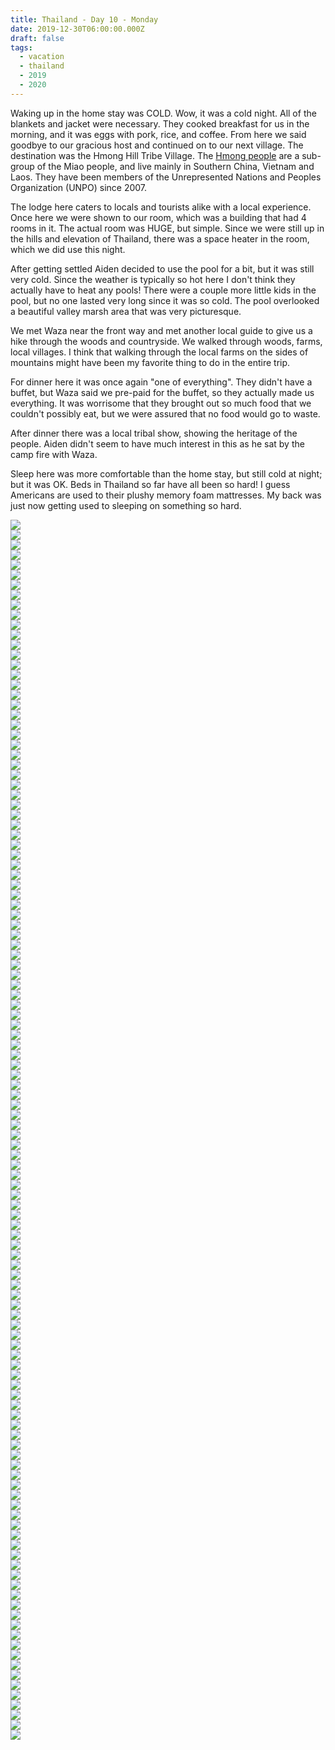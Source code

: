 ```yaml
---
title: Thailand - Day 10 - Monday
date: 2019-12-30T06:00:00.000Z
draft: false
tags:
  - vacation
  - thailand
  - 2019
  - 2020
---
```


Waking up in the home stay was COLD. Wow, it was a cold night. All of the blankets and jacket were necessary. They cooked breakfast for us in the morning, and it was eggs with pork, rice, and coffee. From here we said goodbye to our gracious host and continued on to our next village. The destination was the Hmong Hill Tribe Village. The [Hmong people](https://en.wikipedia.org/wiki/Hmong_people) are a sub-group of the Miao people, and live mainly in Southern China, Vietnam and Laos. They have been members of the Unrepresented Nations and Peoples Organization (UNPO) since 2007.

The lodge here caters to locals and tourists alike with a local experience. Once here we were shown to our room, which was a building that had 4 rooms in it. The actual room was HUGE, but simple. Since we were still up in the hills and elevation of Thailand, there was a space heater in the room, which we did use this night.

After getting settled Aiden decided to use the pool for a bit, but it was still very cold. Since the weather is typically so hot here I don't think they actually have to heat any pools! There were a couple more little kids in the pool, but no one lasted very long since it was so cold. The pool overlooked a beautiful valley marsh area that was very picturesque.

We met Waza near the front way and met another local guide to give us a hike through the woods and countryside. We walked through woods, farms, local villages. I think that walking through the local farms on the sides of mountains might have been my favorite thing to do in the entire trip.

For dinner here it was once again "one of everything". They didn't have a buffet, but Waza said we pre-paid for the buffet, so they actually made us everything. It was worrisome that they brought out so much food that we couldn't possibly eat, but we were assured that no food would go to waste.

After dinner there was a local tribal show, showing the heritage of the people. Aiden didn't seem to have much interest in this as he sat by the camp fire with Waza.

Sleep here was more comfortable than the home stay, but still cold at night; but it was OK. Beds in Thailand so far have all been so hard! I guess Americans are used to their plushy memory foam mattresses. My back was just now getting used to sleeping on something so hard.

<div id="cdbf276ff42f607a7109803ee084cbd9" style="display:none">
  <h3>
</h3>
  <p>
</p>
</div>

<div id="a8da14c6c17542f175288f58c6ab87402" style="display:none">
  <h3>
</h3>
  <p>
</p>
</div>

<div id="cd5ecf95521819bba1a7eddaadbb84ef" style="display:none">
  <h3>
</h3>
  <p>
</p>
</div>

<div id="a12b949210227f42195c14146628bacc" style="display:none">
  <h3>
</h3>
  <p>
</p>
</div>

<div id="eda46875536fb53517bcc22e0f5d60ef" style="display:none">
  <h3>
</h3>
  <p>
</p>
</div>

<div id="d0dbcb99dcdde23a93744c1773594bdc" style="display:none">
  <h3>
</h3>
  <p>
</p>
</div>

<div id="a2023f8865be08cc2a0fa232ee1832306" style="display:none">
  <h3>
</h3>
  <p>
</p>
</div>

<div id="a859f0bea9ddef8712c48e4a7ca5f816" style="display:none">
  <h3>
</h3>
  <p>
</p>
</div>

<div id="fba0f6dc0a561ec4ff3e70beb52ef921" style="display:none">
  <h3>
</h3>
  <p>
</p>
</div>

<div id="a7c608c4a525c6b0148a0a70abb0f2326" style="display:none">
  <h3>
</h3>
  <p>
</p>
</div>

<div id="fcf86602cf0e7c5db54533cbdd2ab53f" style="display:none">
  <h3>
</h3>
  <p>
</p>
</div>

<div id="a8d377f2a9dac02706af3a3d18455cc07" style="display:none">
  <h3>
</h3>
  <p>
</p>
</div>

<div id="c725cb2d25bb281b726e2e8f46661097" style="display:none">
  <h3>
</h3>
  <p>
</p>
</div>

<div id="a4d8ee2dfd0808742ef2620c015282b1a" style="display:none">
  <h3>
</h3>
  <p>
</p>
</div>

<div id="b79b1ac4515ba741eac6d54c3a19f27d" style="display:none">
  <h3>
</h3>
  <p>
</p>
</div>

<div id="a1f3831fb40b4f2681b269f03dcd78617" style="display:none">
  <h3>
</h3>
  <p>
</p>
</div>

<div id="a9bf406b25ff48c2822e4792722b5d92f" style="display:none">
  <h3>
</h3>
  <p>
</p>
</div>

<div id="d0915ebebddc2d74b2c9f992170497a6" style="display:none">
  <h3>
</h3>
  <p>
</p>
</div>

<div id="724edf4df80f56817959be85c9760fc3" style="display:none">
  <h3>
</h3>
  <p>
</p>
</div>

<div id="a27a986ae0def9264d95b317ca205b47d" style="display:none">
  <h3>
</h3>
  <p>
</p>
</div>

<div id="a4b836fb2e10c94e53ec3c89bb33d6433" style="display:none">
  <h3>
</h3>
  <p>
</p>
</div>

<div id="e2ab7559d781eccb2a2056cbf82f1274" style="display:none">
  <h3>
</h3>
  <p>
</p>
</div>

<div id="d075968223f95ceecb486f3674c212d7" style="display:none">
  <h3>
</h3>
  <p>
</p>
</div>

<div id="a6c9a739058dc011f7a8859eef9c8c72c" style="display:none">
  <h3>
</h3>
  <p>
</p>
</div>

<div id="a76cd670b3c485fe5bedf3b9b8891dc26" style="display:none">
  <h3>
</h3>
  <p>
</p>
</div>

<div id="a69cdffcf2d6af90e86e8c7a9d91ec1cc" style="display:none">
  <h3>
</h3>
  <p>
</p>
</div>

<div id="a46c76e6e1e7afd28f36dcdb4d5599aed" style="display:none">
  <h3>
</h3>
  <p>
</p>
</div>

<div id="c9ff81058eec396817f37123f1ceafa3" style="display:none">
  <h3>
</h3>
  <p>
</p>
</div>

<div id="a1452646a8dd5fa1ea668d2ff0bd6b2b1" style="display:none">
  <h3>
</h3>
  <p>
</p>
</div>

<div id="ae9476247535cb1c5ed5a8e9eb17b7545" style="display:none">
  <h3>
</h3>
  <p>
</p>
</div>

<div id="a8361244e3e9d2f0980940e62b778e9ca" style="display:none">
  <h3>
</h3>
  <p>
</p>
</div>

<div id="a60f7c61f9f6f6520827369936cc28271" style="display:none">
  <h3>
</h3>
  <p>
</p>
</div>

<div id="a1182ae11cc4375c1253700319405e24a" style="display:none">
  <h3>
</h3>
  <p>
</p>
</div>

<div id="a9cafe41202b2206281e24cd4f25b58b8" style="display:none">
  <h3>
</h3>
  <p>
</p>
</div>

<div id="c4c0cf679da83a28413dc9cdb892be8b" style="display:none">
  <h3>
</h3>
  <p>
</p>
</div>

<div id="a80f8bb5cfd4c6a01d4eeea5d79f312de" style="display:none">
  <h3>
</h3>
  <p>
</p>
</div>

<div id="a3569cb4fbc173be1ca8e89fab4bf9030" style="display:none">
  <h3>
</h3>
  <p>
</p>
</div>

<div id="df977a41545377fe76917c754676093b" style="display:none">
  <h3>
</h3>
  <p>
</p>
</div>

<div id="a2644b3e06736e7334cb157dc632bc601" style="display:none">
  <h3>
</h3>
  <p>
</p>
</div>

<div id="a0a65c363e11323e0cefa38cfbfac30e1" style="display:none">
  <h3>
</h3>
  <p>
</p>
</div>

<div id="a6e88d6ae31f7d230d555af450715b9b3" style="display:none">
  <h3>
</h3>
  <p>
</p>
</div>

<div id="b36cd4a06be0b0dfa6f71a0e058fe52f" style="display:none">
  <h3>
</h3>
  <p>
</p>
</div>

<div id="a04195e2880fe0a52e0cdb5efb71c7ed5" style="display:none">
  <h3>
</h3>
  <p>
</p>
</div>

<div id="a79ce870b5785868f7391d5f279c411ca" style="display:none">
  <h3>
</h3>
  <p>
</p>
</div>

<div id="b2fbc839e6b32a399753a4ac6e38108d" style="display:none">
  <h3>
</h3>
  <p>
</p>
</div>

<div id="b0f5c35e817e7b47188a0751d5bfa4c5" style="display:none">
  <h3>
</h3>
  <p>
</p>
</div>

<div id="c74d28256838be3eb01ed2e99ae5979f" style="display:none">
  <h3>
</h3>
  <p>
</p>
</div>

<div id="e92178223acf20020d3f24ed92c2c430" style="display:none">
  <h3>
</h3>
  <p>
</p>
</div>

<div id="a9a9099302532eac53145cd1004ac7a68" style="display:none">
  <h3>
</h3>
  <p>
</p>
</div>

<div id="a532855c9b96fe1907cd4cf8c6d10dc5a" style="display:none">
  <h3>
</h3>
  <p>
</p>
</div>

<div id="a17cfd80d628b91671c64661a15e9dbaa" style="display:none">
  <h3>
</h3>
  <p>
</p>
</div>

<div id="a199f5b8ae53a8fed1dc46fe1da703e45" style="display:none">
  <h3>
</h3>
  <p>
</p>
</div>

<div id="a1e8eed1dc1f3753e7060be11b394d28c" style="display:none">
  <h3>
</h3>
  <p>
</p>
</div>

<div id="a5cc78d563e085e943be1194161cc270a" style="display:none">
  <h3>
</h3>
  <p>
</p>
</div>

<div id="a728139e9c790e3e22d6e1269b187ff6b" style="display:none">
  <h3>
</h3>
  <p>
</p>
</div>

<div id="ee5973da45a9597ebbef1a1f10fc9469" style="display:none">
  <h3>
</h3>
  <p>
</p>
</div>

<div id="eadd067e35c7eaae465a9864bb6282a2" style="display:none">
  <h3>
</h3>
  <p>
</p>
</div>

<div id="a80bba6f3e10f836b57d081bb98a86a8" style="display:none">
  <h3>
</h3>
  <p>
</p>
</div>

<div id="f93b0959de54013d7f3d1e8d6824e6d9" style="display:none">
  <h3>
</h3>
  <p>
</p>
</div>

<div id="b793bbd1b96fc4d9bb2e1944aceca75f" style="display:none">
  <h3>
</h3>
  <p>
</p>
</div>

<div id="6bfd8b4f950e6502fbe94147b9f7b727" style="display:none">
  <h3>
</h3>
  <p>
</p>
</div>

<div class="demo-gallery">
  <div id="mypicts" class="list-styled">
  <a href="https://static.bobflorian.com/thailand/day10/31.jpg" data-sub-html="#cdbf276ff42f607a7109803ee084cbd9"><img class="img-responsive" src="https://static.bobflorian.com/thailand/day10/thumbnail_31.jpg"><div class="demo-gallery-poster">
  <img src="/img/zoom.png">
</div></a>
  <a href="https://static.bobflorian.com/thailand/day10/59.jpg" data-sub-html="#a8da14c6c17542f175288f58c6ab87402"><img class="img-responsive" src="https://static.bobflorian.com/thailand/day10/thumbnail_59.jpg"><div class="demo-gallery-poster">
  <img src="/img/zoom.png">
</div></a>
  <a href="https://static.bobflorian.com/thailand/day10/6.jpg" data-sub-html="#cd5ecf95521819bba1a7eddaadbb84ef"><img class="img-responsive" src="https://static.bobflorian.com/thailand/day10/thumbnail_6.jpg"><div class="demo-gallery-poster">
  <img src="/img/zoom.png">
</div></a>
  <a href="https://static.bobflorian.com/thailand/day10/37.jpg" data-sub-html="#a12b949210227f42195c14146628bacc"><img class="img-responsive" src="https://static.bobflorian.com/thailand/day10/thumbnail_37.jpg"><div class="demo-gallery-poster">
  <img src="/img/zoom.png">
</div></a>
  <a href="https://static.bobflorian.com/thailand/day10/17.jpg" data-sub-html="#eda46875536fb53517bcc22e0f5d60ef"><img class="img-responsive" src="https://static.bobflorian.com/thailand/day10/thumbnail_17.jpg"><div class="demo-gallery-poster">
  <img src="/img/zoom.png">
</div></a>
  <a href="https://static.bobflorian.com/thailand/day10/46.jpg" data-sub-html="#d0dbcb99dcdde23a93744c1773594bdc"><img class="img-responsive" src="https://static.bobflorian.com/thailand/day10/thumbnail_46.jpg"><div class="demo-gallery-poster">
  <img src="/img/zoom.png">
</div></a>
  <a href="https://static.bobflorian.com/thailand/day10/27.jpg" data-sub-html="#a2023f8865be08cc2a0fa232ee1832306"><img class="img-responsive" src="https://static.bobflorian.com/thailand/day10/thumbnail_27.jpg"><div class="demo-gallery-poster">
  <img src="/img/zoom.png">
</div></a>
  <a href="https://static.bobflorian.com/thailand/day10/29.jpg" data-sub-html="#a859f0bea9ddef8712c48e4a7ca5f816"><img class="img-responsive" src="https://static.bobflorian.com/thailand/day10/thumbnail_29.jpg"><div class="demo-gallery-poster">
  <img src="/img/zoom.png">
</div></a>
  <a href="https://static.bobflorian.com/thailand/day10/3.jpg" data-sub-html="#fba0f6dc0a561ec4ff3e70beb52ef921"><img class="img-responsive" src="https://static.bobflorian.com/thailand/day10/thumbnail_3.jpg"><div class="demo-gallery-poster">
  <img src="/img/zoom.png">
</div></a>
  <a href="https://static.bobflorian.com/thailand/day10/49.jpg" data-sub-html="#a7c608c4a525c6b0148a0a70abb0f2326"><img class="img-responsive" src="https://static.bobflorian.com/thailand/day10/thumbnail_49.jpg"><div class="demo-gallery-poster">
  <img src="/img/zoom.png">
</div></a>
  <a href="https://static.bobflorian.com/thailand/day10/56.jpg" data-sub-html="#fcf86602cf0e7c5db54533cbdd2ab53f"><img class="img-responsive" src="https://static.bobflorian.com/thailand/day10/thumbnail_56.jpg"><div class="demo-gallery-poster">
  <img src="/img/zoom.png">
</div></a>
  <a href="https://static.bobflorian.com/thailand/day10/41.jpg" data-sub-html="#a8d377f2a9dac02706af3a3d18455cc07"><img class="img-responsive" src="https://static.bobflorian.com/thailand/day10/thumbnail_41.jpg"><div class="demo-gallery-poster">
  <img src="/img/zoom.png">
</div></a>
  <a href="https://static.bobflorian.com/thailand/day10/13.jpg" data-sub-html="#c725cb2d25bb281b726e2e8f46661097"><img class="img-responsive" src="https://static.bobflorian.com/thailand/day10/thumbnail_13.jpg"><div class="demo-gallery-poster">
  <img src="/img/zoom.png">
</div></a>
  <a href="https://static.bobflorian.com/thailand/day10/21.jpg" data-sub-html="#a4d8ee2dfd0808742ef2620c015282b1a"><img class="img-responsive" src="https://static.bobflorian.com/thailand/day10/thumbnail_21.jpg"><div class="demo-gallery-poster">
  <img src="/img/zoom.png">
</div></a>
  <a href="https://static.bobflorian.com/thailand/day10/50.jpg" data-sub-html="#b79b1ac4515ba741eac6d54c3a19f27d"><img class="img-responsive" src="https://static.bobflorian.com/thailand/day10/thumbnail_50.jpg"><div class="demo-gallery-poster">
  <img src="/img/zoom.png">
</div></a>
  <a href="https://static.bobflorian.com/thailand/day10/48.jpg" data-sub-html="#a1f3831fb40b4f2681b269f03dcd78617"><img class="img-responsive" src="https://static.bobflorian.com/thailand/day10/thumbnail_48.jpg"><div class="demo-gallery-poster">
  <img src="/img/zoom.png">
</div></a>
  <a href="https://static.bobflorian.com/thailand/day10/32.jpg" data-sub-html="#a9bf406b25ff48c2822e4792722b5d92f"><img class="img-responsive" src="https://static.bobflorian.com/thailand/day10/thumbnail_32.jpg"><div class="demo-gallery-poster">
  <img src="/img/zoom.png">
</div></a>
  <a href="https://static.bobflorian.com/thailand/day10/4.jpg" data-sub-html="#d0915ebebddc2d74b2c9f992170497a6"><img class="img-responsive" src="https://static.bobflorian.com/thailand/day10/thumbnail_4.jpg"><div class="demo-gallery-poster">
  <img src="/img/zoom.png">
</div></a>
  <a href="https://static.bobflorian.com/thailand/day10/47.jpg" data-sub-html="#a724edf4df80f56817959be85c9760fc3"><img class="img-responsive" src="https://static.bobflorian.com/thailand/day10/thumbnail_47.jpg"><div class="demo-gallery-poster">
  <img src="/img/zoom.png">
</div></a>
  <a href="https://static.bobflorian.com/thailand/day10/57.jpg" data-sub-html="#a27a986ae0def9264d95b317ca205b47d"><img class="img-responsive" src="https://static.bobflorian.com/thailand/day10/thumbnail_57.jpg"><div class="demo-gallery-poster">
  <img src="/img/zoom.png">
</div></a>
  <a href="https://static.bobflorian.com/thailand/day10/0.jpg" data-sub-html="#a4b836fb2e10c94e53ec3c89bb33d6433"><img class="img-responsive" src="https://static.bobflorian.com/thailand/day10/thumbnail_0.jpg"><div class="demo-gallery-poster">
  <img src="/img/zoom.png">
</div></a>
  <a href="https://static.bobflorian.com/thailand/day10/12.jpg" data-sub-html="#e2ab7559d781eccb2a2056cbf82f1274"><img class="img-responsive" src="https://static.bobflorian.com/thailand/day10/thumbnail_12.jpg"><div class="demo-gallery-poster">
  <img src="/img/zoom.png">
</div></a>
  <a href="https://static.bobflorian.com/thailand/day10/42.jpg" data-sub-html="#d075968223f95ceecb486f3674c212d7"><img class="img-responsive" src="https://static.bobflorian.com/thailand/day10/thumbnail_42.jpg"><div class="demo-gallery-poster">
  <img src="/img/zoom.png">
</div></a>
  <a href="https://static.bobflorian.com/thailand/day10/2.jpg" data-sub-html="#a6c9a739058dc011f7a8859eef9c8c72c"><img class="img-responsive" src="https://static.bobflorian.com/thailand/day10/thumbnail_2.jpg"><div class="demo-gallery-poster">
  <img src="/img/zoom.png">
</div></a>
  <a href="https://static.bobflorian.com/thailand/day10/43.jpg" data-sub-html="#a76cd670b3c485fe5bedf3b9b8891dc26"><img class="img-responsive" src="https://static.bobflorian.com/thailand/day10/thumbnail_43.jpg"><div class="demo-gallery-poster">
  <img src="/img/zoom.png">
</div></a>
  <a href="https://static.bobflorian.com/thailand/day10/26.jpg" data-sub-html="#a69cdffcf2d6af90e86e8c7a9d91ec1cc"><img class="img-responsive" src="https://static.bobflorian.com/thailand/day10/thumbnail_26.jpg"><div class="demo-gallery-poster">
  <img src="/img/zoom.png">
</div></a>
  <a href="https://static.bobflorian.com/thailand/day10/24.jpg" data-sub-html="#a46c76e6e1e7afd28f36dcdb4d5599aed"><img class="img-responsive" src="https://static.bobflorian.com/thailand/day10/thumbnail_24.jpg"><div class="demo-gallery-poster">
  <img src="/img/zoom.png">
</div></a>
  <a href="https://static.bobflorian.com/thailand/day10/58.jpg" data-sub-html="#c9ff81058eec396817f37123f1ceafa3"><img class="img-responsive" src="https://static.bobflorian.com/thailand/day10/thumbnail_58.jpg"><div class="demo-gallery-poster">
  <img src="/img/zoom.png">
</div></a>
  <a href="https://static.bobflorian.com/thailand/day10/15.jpg" data-sub-html="#a1452646a8dd5fa1ea668d2ff0bd6b2b1"><img class="img-responsive" src="https://static.bobflorian.com/thailand/day10/thumbnail_15.jpg"><div class="demo-gallery-poster">
  <img src="/img/zoom.png">
</div></a>
  <a href="https://static.bobflorian.com/thailand/day10/28.jpg" data-sub-html="#e9476247535cb1c5ed5a8e9eb17b7545"><img class="img-responsive" src="https://static.bobflorian.com/thailand/day10/thumbnail_28.jpg"><div class="demo-gallery-poster">
  <img src="/img/zoom.png">
</div></a>
  <a href="https://static.bobflorian.com/thailand/day10/18.jpg" data-sub-html="#a8361244e3e9d2f0980940e62b778e9ca"><img class="img-responsive" src="https://static.bobflorian.com/thailand/day10/thumbnail_18.jpg"><div class="demo-gallery-poster">
  <img src="/img/zoom.png">
</div></a>
  <a href="https://static.bobflorian.com/thailand/day10/16.jpg" data-sub-html="#a60f7c61f9f6f6520827369936cc28271"><img class="img-responsive" src="https://static.bobflorian.com/thailand/day10/thumbnail_16.jpg"><div class="demo-gallery-poster">
  <img src="/img/zoom.png">
</div></a>
  <a href="https://static.bobflorian.com/thailand/day10/40.jpg" data-sub-html="#a1182ae11cc4375c1253700319405e24a"><img class="img-responsive" src="https://static.bobflorian.com/thailand/day10/thumbnail_40.jpg"><div class="demo-gallery-poster">
  <img src="/img/zoom.png">
</div></a>
  <a href="https://static.bobflorian.com/thailand/day10/14.jpg" data-sub-html="#a9cafe41202b2206281e24cd4f25b58b8"><img class="img-responsive" src="https://static.bobflorian.com/thailand/day10/thumbnail_14.jpg"><div class="demo-gallery-poster">
  <img src="/img/zoom.png">
</div></a>
  <a href="https://static.bobflorian.com/thailand/day10/5.jpg" data-sub-html="#c4c0cf679da83a28413dc9cdb892be8b"><img class="img-responsive" src="https://static.bobflorian.com/thailand/day10/thumbnail_5.jpg"><div class="demo-gallery-poster">
  <img src="/img/zoom.png">
</div></a>
  <a href="https://static.bobflorian.com/thailand/day10/25.jpg" data-sub-html="#a80f8bb5cfd4c6a01d4eeea5d79f312de"><img class="img-responsive" src="https://static.bobflorian.com/thailand/day10/thumbnail_25.jpg"><div class="demo-gallery-poster">
  <img src="/img/zoom.png">
</div></a>
  <a href="https://static.bobflorian.com/thailand/day10/19.jpg" data-sub-html="#a3569cb4fbc173be1ca8e89fab4bf9030"><img class="img-responsive" src="https://static.bobflorian.com/thailand/day10/thumbnail_19.jpg"><div class="demo-gallery-poster">
  <img src="/img/zoom.png">
</div></a>
  <a href="https://static.bobflorian.com/thailand/day10/51.jpg" data-sub-html="#df977a41545377fe76917c754676093b"><img class="img-responsive" src="https://static.bobflorian.com/thailand/day10/thumbnail_51.jpg"><div class="demo-gallery-poster">
  <img src="/img/zoom.png">
</div></a>
  <a href="https://static.bobflorian.com/thailand/day10/23.jpg" data-sub-html="#a2644b3e06736e7334cb157dc632bc601"><img class="img-responsive" src="https://static.bobflorian.com/thailand/day10/thumbnail_23.jpg"><div class="demo-gallery-poster">
  <img src="/img/zoom.png">
</div></a>
  <a href="https://static.bobflorian.com/thailand/day10/38.jpg" data-sub-html="#a0a65c363e11323e0cefa38cfbfac30e1"><img class="img-responsive" src="https://static.bobflorian.com/thailand/day10/thumbnail_38.jpg"><div class="demo-gallery-poster">
  <img src="/img/zoom.png">
</div></a>
  <a href="https://static.bobflorian.com/thailand/day10/7.jpg" data-sub-html="#a6e88d6ae31f7d230d555af450715b9b3"><img class="img-responsive" src="https://static.bobflorian.com/thailand/day10/thumbnail_7.jpg"><div class="demo-gallery-poster">
  <img src="/img/zoom.png">
</div></a>
  <a href="https://static.bobflorian.com/thailand/day10/55.jpg" data-sub-html="#b36cd4a06be0b0dfa6f71a0e058fe52f"><img class="img-responsive" src="https://static.bobflorian.com/thailand/day10/thumbnail_55.jpg"><div class="demo-gallery-poster">
  <img src="/img/zoom.png">
</div></a>
  <a href="https://static.bobflorian.com/thailand/day10/52.jpg" data-sub-html="#a04195e2880fe0a52e0cdb5efb71c7ed5"><img class="img-responsive" src="https://static.bobflorian.com/thailand/day10/thumbnail_52.jpg"><div class="demo-gallery-poster">
  <img src="/img/zoom.png">
</div></a>
  <a href="https://static.bobflorian.com/thailand/day10/60.jpg" data-sub-html="#a79ce870b5785868f7391d5f279c411ca"><img class="img-responsive" src="https://static.bobflorian.com/thailand/day10/thumbnail_60.jpg"><div class="demo-gallery-poster">
  <img src="/img/zoom.png">
</div></a>
  <a href="https://static.bobflorian.com/thailand/day10/53.jpg" data-sub-html="#b2fbc839e6b32a399753a4ac6e38108d"><img class="img-responsive" src="https://static.bobflorian.com/thailand/day10/thumbnail_53.jpg"><div class="demo-gallery-poster">
  <img src="/img/zoom.png">
</div></a>
  <a href="https://static.bobflorian.com/thailand/day10/1.jpg" data-sub-html="#b0f5c35e817e7b47188a0751d5bfa4c5"><img class="img-responsive" src="https://static.bobflorian.com/thailand/day10/thumbnail_1.jpg"><div class="demo-gallery-poster">
  <img src="/img/zoom.png">
</div></a>
  <a href="https://static.bobflorian.com/thailand/day10/33.jpg" data-sub-html="#c74d28256838be3eb01ed2e99ae5979f"><img class="img-responsive" src="https://static.bobflorian.com/thailand/day10/thumbnail_33.jpg"><div class="demo-gallery-poster">
  <img src="/img/zoom.png">
</div></a>
  <a href="https://static.bobflorian.com/thailand/day10/35.jpg" data-sub-html="#e92178223acf20020d3f24ed92c2c430"><img class="img-responsive" src="https://static.bobflorian.com/thailand/day10/thumbnail_35.jpg"><div class="demo-gallery-poster">
  <img src="/img/zoom.png">
</div></a>
  <a href="https://static.bobflorian.com/thailand/day10/20.jpg" data-sub-html="#a9a9099302532eac53145cd1004ac7a68"><img class="img-responsive" src="https://static.bobflorian.com/thailand/day10/thumbnail_20.jpg"><div class="demo-gallery-poster">
  <img src="/img/zoom.png">
</div></a>
  <a href="https://static.bobflorian.com/thailand/day10/10.jpg" data-sub-html="#a532855c9b96fe1907cd4cf8c6d10dc5a"><img class="img-responsive" src="https://static.bobflorian.com/thailand/day10/thumbnail_10.jpg"><div class="demo-gallery-poster">
  <img src="/img/zoom.png">
</div></a>
  <a href="https://static.bobflorian.com/thailand/day10/36.jpg" data-sub-html="#a17cfd80d628b91671c64661a15e9dbaa"><img class="img-responsive" src="https://static.bobflorian.com/thailand/day10/thumbnail_36.jpg"><div class="demo-gallery-poster">
  <img src="/img/zoom.png">
</div></a>
  <a href="https://static.bobflorian.com/thailand/day10/34.jpg" data-sub-html="#a199f5b8ae53a8fed1dc46fe1da703e45"><img class="img-responsive" src="https://static.bobflorian.com/thailand/day10/thumbnail_34.jpg"><div class="demo-gallery-poster">
  <img src="/img/zoom.png">
</div></a>
  <a href="https://static.bobflorian.com/thailand/day10/9.jpg" data-sub-html="#a1e8eed1dc1f3753e7060be11b394d28c"><img class="img-responsive" src="https://static.bobflorian.com/thailand/day10/thumbnail_9.jpg"><div class="demo-gallery-poster">
  <img src="/img/zoom.png">
</div></a>
  <a href="https://static.bobflorian.com/thailand/day10/8.jpg" data-sub-html="#a5cc78d563e085e943be1194161cc270a"><img class="img-responsive" src="https://static.bobflorian.com/thailand/day10/thumbnail_8.jpg"><div class="demo-gallery-poster">
  <img src="/img/zoom.png">
</div></a>
  <a href="https://static.bobflorian.com/thailand/day10/30.jpg" data-sub-html="#a728139e9c790e3e22d6e1269b187ff6b"><img class="img-responsive" src="https://static.bobflorian.com/thailand/day10/thumbnail_30.jpg"><div class="demo-gallery-poster">
  <img src="/img/zoom.png">
</div></a>
  <a href="https://static.bobflorian.com/thailand/day10/11.jpg" data-sub-html="#ee5973da45a9597ebbef1a1f10fc9469"><img class="img-responsive" src="https://static.bobflorian.com/thailand/day10/thumbnail_11.jpg"><div class="demo-gallery-poster">
  <img src="/img/zoom.png">
</div></a>
  <a href="https://static.bobflorian.com/thailand/day10/39.jpg" data-sub-html="#eadd067e35c7eaae465a9864bb6282a2"><img class="img-responsive" src="https://static.bobflorian.com/thailand/day10/thumbnail_39.jpg"><div class="demo-gallery-poster">
  <img src="/img/zoom.png">
</div></a>
  <a href="https://static.bobflorian.com/thailand/day10/54.jpg" data-sub-html="#a80bba6f3e10f836b57d081bb98a86a8"><img class="img-responsive" src="https://static.bobflorian.com/thailand/day10/thumbnail_54.jpg"><div class="demo-gallery-poster">
  <img src="/img/zoom.png">
</div></a>
  <a href="https://static.bobflorian.com/thailand/day10/44.jpg" data-sub-html="#f93b0959de54013d7f3d1e8d6824e6d9"><img class="img-responsive" src="https://static.bobflorian.com/thailand/day10/thumbnail_44.jpg"><div class="demo-gallery-poster">
  <img src="/img/zoom.png">
</div></a>
  <a href="https://static.bobflorian.com/thailand/day10/22.jpg" data-sub-html="#b793bbd1b96fc4d9bb2e1944aceca75f"><img class="img-responsive" src="https://static.bobflorian.com/thailand/day10/thumbnail_22.jpg"><div class="demo-gallery-poster">
  <img src="/img/zoom.png">
</div></a>
  <a href="https://static.bobflorian.com/thailand/day10/45.jpg" data-sub-html="#a6bfd8b4f950e6502fbe94147b9f7b727"><img class="img-responsive" src="https://static.bobflorian.com/thailand/day10/thumbnail_45.jpg"><div class="demo-gallery-poster">
  <img src="/img/zoom.png">
</div></a>
</div>
</div>

<script type="text/javascript">

    lightGallery(document.getElementById('mypicts'), {
    thumbnail:true,
    download:false,
    preload:6
});

    $('#mypicts').justifiedGallery({
    rowHeight : 100,
    lastRow : 'nojustify',
    margins : 20
    });

</script>
